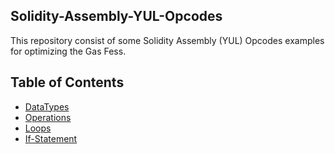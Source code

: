 ## Solidity-Assembly-YUL-Opcodes
This repository consist of some Solidity Assembly (YUL) Opcodes examples for optimizing the Gas Fess.

## Table of Contents 
- [DataTypes](https://github.com/jitendragangwar123/Solidity-Assembly-YUL-Opcodes/blob/main/DataTypes.sol)
- [Operations](https://github.com/jitendragangwar123/Solidity-Assembly-YUL-Opcodes/blob/main/Operations.sol)
- [Loops](https://github.com/jitendragangwar123/Solidity-Assembly-YUL-Opcodes/blob/main/Loops.sol)
- [If-Statement](https://github.com/jitendragangwar123/Solidity-Assembly-YUL-Opcodes/blob/main/If_Statement.sol)
